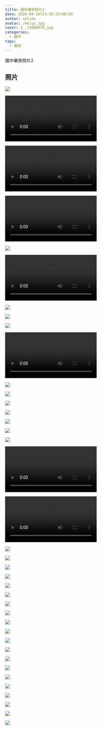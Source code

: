 ```yaml
---
title: 國中畢旅照片2
date: 2024-09-26T23:58:31+08:00
author: nelson
avatar: /me/yy.jpg
cover: S__14680070.jpg
categories:
  - 國中
tags:
  - 畢旅
---
```


國中畢旅照片2
<!--more-->

## 照片
![](460921612_1692635208250739_7282370793726054458_n.jpg)

![](461012453_9233531579995476_4656551075024835927_n.mp4)

![](461015729_7456191111149960_6770289028214679131_n.mp4)

![](461033901_26991357017176242_7446648970534325916_n.mp4)

![](461047648_2003135276786243_4041601659242681231_n.jpg)

![](461050573_8326095974178148_751913191969783082_n.mp4)

![](461059899_1037445208073241_7834536725143346695_n.jpg)

![](461059899_1041345500644509_5459302065617766340_n.jpg)

![](461092590_890906232458504_6231487998621652149_n.jpg)

![](461104333_8204251049672985_4643321172015602544_n.mp4)

![](461239157_839022148392166_5992134346678205928_n.jpg)

![](461243396_929727162327891_3435284736280344409_n.jpg)

![](461243925_1056223362397752_6264343826348046040_n.jpg)

![](461245485_1959098261208092_3177029914684090823_n.jpg)

![](461249964_1867460293750103_2185598939885329349_n.jpg)

![](461256343_1307824303523355_730328255261955204_n.jpg)

![](461258579_1448966705782471_2704409613231152490_n.jpg)

![](461541892_8570216056357863_6638790771011535822_n.mp4)

![](461552015_8424699724304598_919606140255102871_n.mp4)

![](att.3TTNjZ54qHqmZH0vLpdUbzQXOLLZkETUgX4UZqyqrBE.jpg)

![](att.6jufTfnaGuz2AzOWnDEi8bRnmsXKg-sEL9jKle3Q6pI.jpg)

![](att.9fYJmNtBldQJzLQGVRM-kQeG8WOBamIBd8yc-YALXxg.jpg)

![](att.AQxn5N6fuInjCxRCJ0qDKBTzlop7H1u_ScI53IRySPE.jpg)

![](att.AyEkJ88fQIQljs2_jxQrcSwY5x38tLv0XBUNX1XjEu0.jpg)

![](att.CKEVCXfgwqk7XNqo0Bvygmyz9tkGpcGeX-YfX0JYL-s.jpg)

![](att.Dubb-v00ba3TRhd3DpMkwvbWuhmEBinOjB1JByeY8Qw.jpg)

![](att.eZKFiNnVTl3P0BhTEw9t7TmMOcreFy_7KHX1QAKmRww.jpg)

![](content/posts/國中畢旅照片2/att.J3LW14GE0AwEhQkA5OtZnqB8QwTDmhdMWVo_EqocYxc.jpg)

![](att.NhSfqllpyuO7yv2mhdEZ_Y6T-Yu3iqAoXoi9R01Q0fw.jpg)

![](att.UCDfVF1hAtU8JDV42zjXiULOGSgRtxki3lSwFzaq0W4.jpg)

![](att.WQudYgwO-tAElL1TDpnvtHEVQr_Xhf4DmSqjv9W3AQw.jpg)

![](att.WU2y7-TWa4506POqyMr0CZcHsdWRW1nH5bV5MsRj5vM.jpg)

![](att.X2f5PAdRMkN117IStvPS2S0PJGvvro4kfo2F-HeKfwc.jpg)

![](att.zpgkYMGcTgcTqb4YKKa3a1PmNV9QAdpyl6y_UPhSf0I.jpg)

![](S__14680068.jpg)

![](S__14680070.jpg)

![](459720236_1067719544879783_6493480213544589514_n.jpg)

![](460471945_530584892887547_360943571162376049_n.jpg)

![](460569760_988488559701602_70708332182134338_n.jpg)
